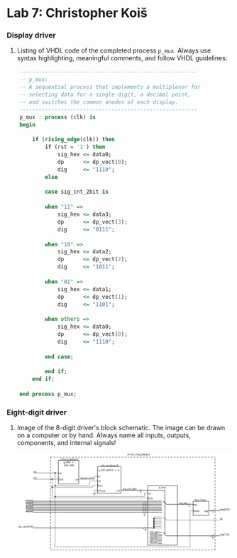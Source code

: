 # Lab 7: Christopher Koiš

### Display driver

1. Listing of VHDL code of the completed process `p_mux`. Always use syntax highlighting, meaningful comments, and follow VHDL guidelines:

```vhdl
    --------------------------------------------------------
    -- p_mux:
    -- A sequential process that implements a multiplexer for
    -- selecting data for a single digit, a decimal point,
    -- and switches the common anodes of each display.
    --------------------------------------------------------
    p_mux : process (clk) is
    begin

        if (rising_edge(clk)) then
            if (rst = '1') then
                sig_hex <= data0;
                dp      <= dp_vect(0);
                dig     <= "1110";
            else

            case sig_cnt_2bit is

            when "11" =>
                sig_hex <= data3;
                dp      <= dp_vect(3);
                dig     <= "0111";

            when "10" =>
                sig_hex <= data2;
                dp      <= dp_vect(2);
                dig     <= "1011";

            when "01" =>
                sig_hex <= data1;
                dp      <= dp_vect(1);
                dig     <= "1101";

            when others =>
                sig_hex <= data0;
                dp      <= dp_vect(0);
                dig     <= "1110";

            end case;

            end if;
        end if;

    end process p_mux;
```

### Eight-digit driver

1. Image of the 8-digit driver's block schematic. The image can be drawn on a computer or by hand. Always name all inputs, outputs, components, and internal signals!

   ![your figure](images/schematic_8digits.png)
